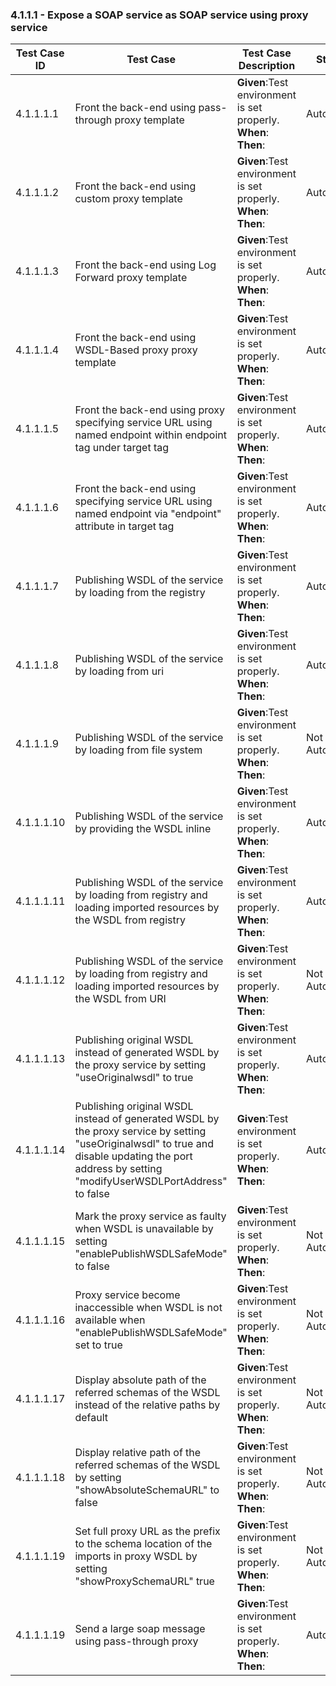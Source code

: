 ### 4.1.1.1 - Expose a SOAP service as SOAP service using proxy service


| Test Case ID| Test Case| Test Case Description| Status|
| ----------| --------| ----------| ------|
| 4.1.1.1.1 | Front the back-end using pass-through proxy template |**Given**:Test environment is set properly. </br> **When**: </br> **Then**:| Automated|
| 4.1.1.1.2 | Front the back-end using custom proxy template |**Given**:Test environment is set properly. </br> **When**: </br> **Then**:| Automated|
| 4.1.1.1.3 | Front the back-end using Log Forward proxy template |**Given**:Test environment is set properly. </br> **When**: </br> **Then**:| Automated|
| 4.1.1.1.4 | Front the back-end using WSDL-Based proxy proxy template |**Given**:Test environment is set properly. </br> **When**: </br> **Then**:| Automated|
| 4.1.1.1.5 | Front the back-end using proxy specifying service URL using named endpoint within endpoint tag under target tag |**Given**:Test environment is set properly. </br> **When**: </br> **Then**:| Automated|
| 4.1.1.1.6 | Front the back-end using specifying service URL using named endpoint via "endpoint" attribute in target tag |**Given**:Test environment is set properly. </br> **When**: </br> **Then**:| Automated|
| 4.1.1.1.7 | Publishing WSDL of the service by loading from the registry |**Given**:Test environment is set properly. </br> **When**: </br> **Then**:| Automated|
| 4.1.1.1.8 | Publishing WSDL of the service by loading from uri |**Given**:Test environment is set properly. </br> **When**: </br> **Then**:| Automated|
| 4.1.1.1.9 | Publishing WSDL of the service by loading from file system |**Given**:Test environment is set properly. </br> **When**: </br> **Then**:| Not Automated|
| 4.1.1.1.10| Publishing WSDL of the service by providing the WSDL inline |**Given**:Test environment is set properly. </br> **When**: </br> **Then**:| Automated|
| 4.1.1.1.11| Publishing WSDL of the service by loading from registry and loading imported resources by the WSDL from registry |**Given**:Test environment is set properly. </br> **When**: </br> **Then**:| Automated|
| 4.1.1.1.12| Publishing WSDL of the service by loading from registry and loading imported resources by the WSDL from URI |**Given**:Test environment is set properly. </br> **When**: </br> **Then**:| Not Automated|
| 4.1.1.1.13| Publishing original WSDL instead of generated WSDL by the proxy service by setting "useOriginalwsdl" to true |**Given**:Test environment is set properly. </br> **When**: </br> **Then**:| Automated|
| 4.1.1.1.14| Publishing original WSDL instead of generated WSDL by the proxy service by setting "useOriginalwsdl" to true and disable updating the port address by setting "modifyUserWSDLPortAddress" to false |**Given**:Test environment is set properly. </br> **When**: </br> **Then**:| Automated|
| 4.1.1.1.15| Mark the proxy service as faulty when WSDL is unavailable by setting "enablePublishWSDLSafeMode" to false |**Given**:Test environment is set properly. </br> **When**: </br> **Then**:| Not Automated|
| 4.1.1.1.16| Proxy service become inaccessible when WSDL is not available when "enablePublishWSDLSafeMode" set to true |**Given**:Test environment is set properly. </br> **When**: </br> **Then**:| Not Automated|
| 4.1.1.1.17| Display absolute path of the referred schemas of the WSDL instead of the relative paths by default |**Given**:Test environment is set properly. </br> **When**: </br> **Then**:| Not Automated|
| 4.1.1.1.18| Display relative path of the referred schemas of the WSDL by setting "showAbsoluteSchemaURL" to false |**Given**:Test environment is set properly. </br> **When**: </br> **Then**:| Not Automated|
| 4.1.1.1.19| Set full proxy URL as the prefix to the schema location of the imports in proxy WSDL by setting "showProxySchemaURL" true |**Given**:Test environment is set properly. </br> **When**: </br> **Then**:| Not Automated|
| 4.1.1.1.19| Send a large soap message using pass-through proxy |**Given**:Test environment is set properly. </br> **When**: </br> **Then**:| Automated|